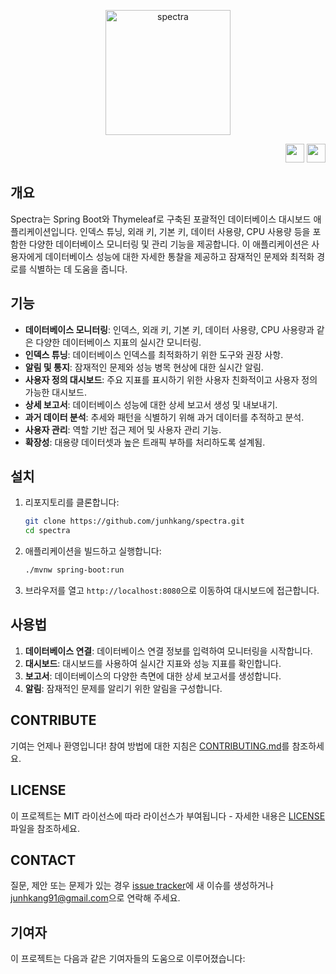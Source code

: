 <p align="center">
  <img src="https://github.com/junhkang/spectra/assets/20232155/545cac07-540d-446d-b9c0-b92daa3221c9" alt="spectra" width="200">
</p>
<p align="right">
  <a href="/localization/en"><img src="https://upload.wikimedia.org/wikipedia/en/a/a4/Flag_of_the_United_States.svg" width="30"></a>
  <a href="#"><img src="https://upload.wikimedia.org/wikipedia/commons/0/09/Flag_of_South_Korea.svg" width="30"></a>
</p>

## 개요

Spectra는 Spring Boot와 Thymeleaf로 구축된 포괄적인 데이터베이스 대시보드 애플리케이션입니다. 인덱스 튜닝, 외래 키, 기본 키, 데이터 사용량, CPU 사용량 등을 포함한 다양한 데이터베이스 모니터링 및 관리 기능을 제공합니다. 이 애플리케이션은 사용자에게 데이터베이스 성능에 대한 자세한 통찰을 제공하고 잠재적인 문제와 최적화 경로를 식별하는 데 도움을 줍니다.

## 기능

- **데이터베이스 모니터링**: 인덱스, 외래 키, 기본 키, 데이터 사용량, CPU 사용량과 같은 다양한 데이터베이스 지표의 실시간 모니터링.
- **인덱스 튜닝**: 데이터베이스 인덱스를 최적화하기 위한 도구와 권장 사항.
- **알림 및 통지**: 잠재적인 문제와 성능 병목 현상에 대한 실시간 알림.
- **사용자 정의 대시보드**: 주요 지표를 표시하기 위한 사용자 친화적이고 사용자 정의 가능한 대시보드.
- **상세 보고서**: 데이터베이스 성능에 대한 상세 보고서 생성 및 내보내기.
- **과거 데이터 분석**: 추세와 패턴을 식별하기 위해 과거 데이터를 추적하고 분석.
- **사용자 관리**: 역할 기반 접근 제어 및 사용자 관리 기능.
- **확장성**: 대용량 데이터셋과 높은 트래픽 부하를 처리하도록 설계됨.

## 설치

1. 리포지토리를 클론합니다:
   ```bash
   git clone https://github.com/junhkang/spectra.git
   cd spectra
   ```

2. 애플리케이션을 빌드하고 실행합니다:
   ```bash
   ./mvnw spring-boot:run
   ```

3. 브라우저를 열고 `http://localhost:8080`으로 이동하여 대시보드에 접근합니다.

## 사용법

1. **데이터베이스 연결**: 데이터베이스 연결 정보를 입력하여 모니터링을 시작합니다.
2. **대시보드**: 대시보드를 사용하여 실시간 지표와 성능 지표를 확인합니다.
3. **보고서**: 데이터베이스의 다양한 측면에 대한 상세 보고서를 생성합니다.
4. **알림**: 잠재적인 문제를 알리기 위한 알림을 구성합니다.

## CONTRIBUTE

기여는 언제나 환영입니다! 참여 방법에 대한 지침은 [CONTRIBUTING.md](/CONTRIBUTING.md)를 참조하세요.

## LICENSE

이 프로젝트는 MIT 라이선스에 따라 라이선스가 부여됩니다 - 자세한 내용은 [LICENSE](/LICENSE) 파일을 참조하세요.

## CONTACT

질문, 제안 또는 문제가 있는 경우 [issue tracker](https://github.com/junhkang/spectra/issues)에 새 이슈를 생성하거나 [junhkang91@gmail.com](mailto:junhkang91@gmail.com)으로 연락해 주세요.

## 기여자

이 프로젝트는 다음과 같은 기여자들의 도움으로 이루어졌습니다:

<!-- ALL-CONTRIBUTORS-LIST:START - Do not remove or modify this section -->
<!-- prettier-ignore-start -->
<!-- markdownlint-disable -->
<table>
  <tr>
    
  </tr>
</table>

<!-- markdownlint-enable -->
<!-- prettier-ignore-end -->
<!-- ALL-CONTRIBUTORS-LIST:END -->
